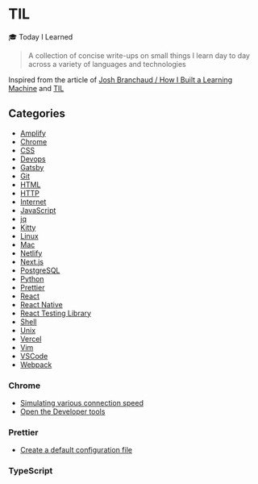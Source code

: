 # TIL

🎓 Today I Learned

> A collection of concise write-ups on small things I learn day to day across a variety of languages and technologies

Inspired from the article of [Josh Branchaud / How I Built a Learning Machine](https://dev.to/jbranchaud/how-i-built-a-learning-machine-45k9) and [TIL](https://github.com/jbranchaud/til/blob/master/README.md)

## Categories

- [Amplify](#amplify)
- [Chrome](#chrome)
- [CSS](#css)
- [Devops](#devops)
- [Gatsby](#gatsby)
- [Git](#git)
- [HTML](#html)
- [HTTP](#http)
- [Internet](#internet)
- [JavaScript](#javascript)
- [jq](#jq)
- [Kitty](#kitty)
- [Linux](#linux)
- [Mac](#mac)
- [Netlify](#netlify)
- [Next.js](#nextjs)
- [PostgreSQL](#postgresql)
- [Python](#python)
- [Prettier](#prettier)
- [React](#react)
- [React Native](#react-native)
- [React Testing Library](#react-testing-library)
- [Shell](#shell)
- [Unix](#unix)
- [Vercel](#vercel)
- [Vim](#vim)
- [VSCode](#vscode)
- [Webpack](#webpack)

### Chrome

- [Simulating various connection speed](chrome/simulating-various-connection-speeds.md)
- [Open the Developer tools](chrome/open-the-open-the-developer-toolbox.md)

### Prettier

- [Create a default configuration file]()
### TypeScript


